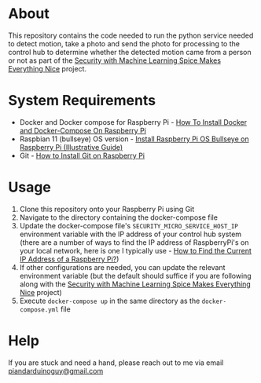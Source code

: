 # About
This repository contains the code needed to run the python service needed to detect motion, 
take a photo and send the photo for processing to the control hub to determine whether the detected
motion came from a person or not as part of the [Security with Machine Learning Spice Makes Everything Nice](https://medium.com/dvt-engineering/security-with-machine-learning-spice-makes-everything-nice-778c1c3011b5) project.

# System Requirements
* Docker and Docker compose for Raspberry Pi - [How To Install Docker and Docker-Compose On Raspberry Pi](https://dev.to/elalemanyo/how-to-install-docker-and-docker-compose-on-raspberry-pi-1mo) 
* Raspbian 11 (bullseye) OS version - [Install Raspberry Pi OS Bullseye on Raspberry Pi (Illustrative Guide)](https://raspberrytips.com/install-raspbian-raspberry-pi/)
* Git  - [How to Install Git on Raspberry Pi](https://linuxize.com/post/how-to-install-git-on-raspberry-pi/)
# Usage
1. Clone this repository onto your Raspberry Pi using Git
2. Navigate to the directory containing the docker-compose file
3. Update the docker-compose file's `SECURITY_MICRO_SERVICE_HOST_IP` environment variable with the IP 
   address of your control hub system (there are a number of ways to find the IP address of RaspberryPi's on your local network, here is one I typically use - [How to Find the Current IP Address of a Raspberry Pi?](https://raspberrytips.com/find-current-ip-raspberry-pi/))
4. If other configurations are needed, you can update the relevant environment variable (but the default should suffice if you are following along with the [Security with Machine Learning Spice Makes Everything Nice](https://medium.com/dvt-engineering/security-with-machine-learning-spice-makes-everything-nice-778c1c3011b5) project)
5. Execute `docker-compose up` in the same directory as the `docker-compose.yml` file

# Help 
If you are stuck and need a hand, please reach out to me via email [piandarduinoguy@gmail.com](piandarduinoguy@gmail.com)
